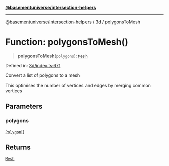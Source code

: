 [**@basementuniverse/intersection-helpers**](../../README.md)

***

[@basementuniverse/intersection-helpers](../../README.md) / [3d](../README.md) / polygonsToMesh

# Function: polygonsToMesh()

> **polygonsToMesh**(`polygons`): [`Mesh`](../types/type-aliases/Mesh.md)

Defined in: [3d/index.ts:671](https://github.com/basementuniverse/intersection-helpers/blob/d942e5cf9ee51dc3854d6fbfe1d84a7ecd83c1ca/src/3d/index.ts#L671)

Convert a list of polygons to a mesh

This optimises the number of vertices and edges by merging common vertices

## Parameters

### polygons

[`Polygon`](../types/type-aliases/Polygon.md)[]

## Returns

[`Mesh`](../types/type-aliases/Mesh.md)
